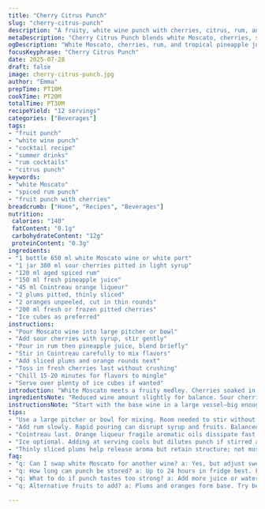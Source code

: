 ```yaml
---
title: "Cherry Citrus Punch"
slug: "cherry-citrus-punch"
description: "A fruity, white wine punch with cherries, citrus, rum, and a textured mix of fresh and preserved fruits. Adjusted ingredient volumes and swapped out grape juice and Triple Sec for pineapple juice and Cointreau. Stirred and chilled. Serve over ice with fruit garnish. Slightly shorter preparation time than usual."
metaDescription: "Cherry Citrus Punch blends white Moscato, cherries, spiced rum, pineapple juice, and Cointreau with fresh fruits. Chill, serve over ice, fruity and textured."
ogDescription: "White Moscato, cherries, rum, and tropical pineapple juice mix with plums, oranges, fresh cherries. Chill 15-20 mins, serve over ice for fresh fruit bursts."
focusKeyphrase: "Cherry Citrus Punch"
date: 2025-07-28
draft: false
image: cherry-citrus-punch.jpg
author: "Emma"
prepTime: PT10M
cookTime: PT20M
totalTime: PT30M
recipeYield: "12 servings"
categories: ["Beverages"]
tags:
- "fruit punch"
- "white wine punch"
- "cocktail recipe"
- "summer drinks"
- "rum cocktails"
- "citrus punch"
keywords:
- "white Moscato"
- "spiced rum punch"
- "fruit punch with cherries"
breadcrumb: ["Home", "Recipes", "Beverages"]
nutrition: 
 calories: "140"
 fatContent: "0.1g"
 carbohydrateContent: "12g"
 proteinContent: "0.3g"
ingredients:
- "1 bottle 650 ml white Moscato wine or white port"
- "1 jar 380 ml sour cherries pitted in light syrup"
- "120 ml aged spiced rum"
- "150 ml fresh pineapple juice"
- "45 ml Cointreau orange liqueur"
- "2 plums pitted, thinly sliced"
- "2 oranges unpeeled, cut in thin rounds"
- "200 ml fresh or frozen pitted cherries"
- "Ice cubes as preferred"
instructions:
- "Pour Moscato wine into large pitcher or bowl"
- "Add sour cherries with syrup, stir gently"
- "Pour in rum then pineapple juice, blend briefly"
- "Stir in Cointreau carefully to mix flavors"
- "Add sliced plums and orange rounds next"
- "Toss in fresh cherries last without crushing"
- "Chill 15-20 minutes for flavors to mingle"
- "Serve over plenty of ice cubes if wanted"
introduction: "White Moscato meets a fruity medley. Cherries soaked in syrup lend a tart softness. Rum adds warmth, pineapple juice swaps the usual grape for tropical sweetness. Cointreau replaces Triple Sec with deeper citrus notes. Plums sliced thin, oranges just as they are, add bite and perfume. Fresh cherries tossed in at the end for bursts of juiciness. The punch rests in the fridge a short while. Chill, pour, ice. No frills fuss."
ingredientsNote: "Reduced wine amount slightly for balance. Sour cherries remain central—pitted, syrup included for natural sweetness and liquid depth. Swapped grape juice for pineapple juice; fresher, tangy, less sugary. Replaced Triple Sec with Cointreau; richer, subtler bitterness. Plums thinly sliced to release flavor but keep integrity. Oranges left unpeeled to provide a slight bitterness from the rind. Fresh cherries add texture and color contrast. Rum lowered to emphasize fruit over alcohol burn. Ice always optional depending on serving preference—dilutes slightly but cools intensely. Keep syrup to anchor sweetness so punch doesn’t dry out."
instructionsNote: "Start with the base wine in a large vessel—big enough to give ingredients room to mingle. Stir cherries in with their syrup to dissolve any sediment. Pour in rum cautiously; too fast will cause imbalance. Next pineapple juice, mix carefully to not bruise fruits added later. Orange liqueur last to preserve its aromatic citrus oils. Lay in sliced plums and oranges; they float and infuse slowly. Fresh cherries come after—last fruit in, to retain freshness and avoid mush. Cover and chill 15-20 minutes, avoiding longer steeping which can overwhelm citrus peel. When serving, ice may be added directly in glass or pitcher depending on crowd size and preference. No stirring after ice to prevent dilution. Drinks can be prepared earlier but flavor changes after 24 hours."
tips:
- "Use a large pitcher or bowl for mixing. Room needed to stir without crushing fruits. Adds texture, prevents mushy bits. Gentle movements important with cherries and plums especially. Syrup in jar cherries provides sweetness and liquid base. Keep it, don’t drain off entirely."
- "Add rum slowly. Rapid pouring can disrupt syrup and fruits. Balanced rum amount emphasizes warmth not burn. Pineapple juice replaces grape juice—more tart, less sugary. Stir to combine but avoid bruising fruit slices, especially thin plum rounds. Orange rounds left unpeeled, flavor from rind-bitter, aromatic oils present."
- "Cointreau last. Orange liqueur fragile aromatic oils dissipate fast. Stir gently to retain bright citrus flavor. Fresh cherries last to keep bursts of texture intact, firm, no mush. Chill 15-20 minutes, no more to avoid overpowering bitterness from orange rind. Good flavor mingle without oversteeping citrus peel."
- "Ice optional. Adding at serving cools but dilutes punch if stirred after. Add ice straight to glasses or large bowl if preferred. Dilution might soften flavors so consider timing. Reduced wine volume keeps balance with syrup and juice, preventing too watery or overly boozy punch. Adjust fruit quantities depending on sweetness of components."
- "Thinly sliced plums help release aroma but retain structure; not mush. Oranges sliced with peel to add slight bitterness, complexity, texture. Keep fresh cherries whole, add last for pops of juiciness and contrast. Syrup from sour cherries anchors sweetness, depth. Chill enough for flavors to mingle but short—20 mins max."
faq:
- "q: Can I swap white Moscato for another wine? a: Yes, but adjust sweetness. Moscato low alcohol, naturally sweet. Other whites might be drier. Might need to add syrup or juice to balance. Port works if sweeter style preferred. Avoid very dry or oaky wines."
- "q: How long can punch be stored? a: Up to 24 hours in fridge best. Flavor changes after that, citrus bitterness increases. Fruits soften, might turn mushy. Stir gently before serving if sitting overnight. Ice added later, not in storage to prevent dilution."
- "q: What to do if punch tastes too strong? a: Add more juice or water. Ice as diluter but only at serving. Consider lowering rum or syrup next time. Balancing acidity from pineapple juice helps. Avoid adding more wine which can unbalance sweetness."
- "q: Alternative fruits to add? a: Plums and oranges form base. Try berries or peaches for texture. Consider citrus variations, lemons or limes thinly sliced but watch bitterness. Use preserved fruits cautiously, syrup content affects sweetness. Fresh fruits added last for juiciness, don’t crush."

---
```

